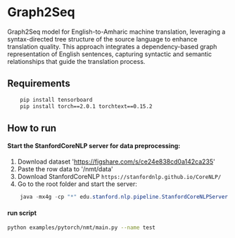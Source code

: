 # Graph2Seq
Graph2Seq model for English-to-Amharic machine translation, leveraging a syntax-directed tree structure of the source language to enhance translation quality. This approach integrates a dependency-based graph representation of English sentences, capturing syntactic and semantic relationships that guide the translation process.

Requirements
---------
```bash
    pip install tensorboard
    pip install torch==2.0.1 torchtext==0.15.2
```
How to run
----------

#### Start the StanfordCoreNLP server for data preprocessing:
1) Download dataset 'https://figshare.com/s/ce24e838cd0a142ca235'
2) Paste the row data to '/nmt/data'
3) Download StanfordCoreNLP `https://stanfordnlp.github.io/CoreNLP/`
4) Go to the root folder and start the server:

```java
    java -mx4g -cp "*" edu.stanford.nlp.pipeline.StanfordCoreNLPServer -port 9000 -timeout 15000
```


#### run script
``` bash
python examples/pytorch/nmt/main.py --name test
